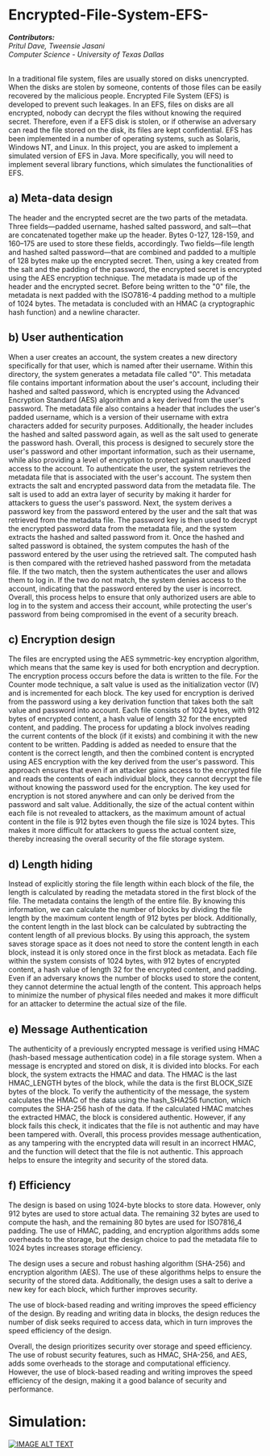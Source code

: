 # Encrypted-File-System-EFS-
<p align="left"><b><i> Contributors: </b><br/>
Pritul Dave, Tweensie Jasani <br/> Computer Science - University of Texas Dallas </i><br/><br/>

In a traditional file system, files are usually stored on disks unencrypted. When the disks are stolen by
someone, contents of those files can be easily recovered by the malicious people.
Encrypted File System (EFS) is developed to prevent such leakages. In an EFS, files on disks are all
encrypted, nobody can decrypt the files without knowing the required secret. Therefore, even if a EFS disk
is stolen, or if otherwise an adversary can read the file stored on the disk, its files are kept confidential. EFS
has been implemented in a number of operating systems, such as Solaris, Windows NT, and Linux.
In this project, you are asked to implement a simulated version of EFS in Java. More specifically, you
will need to implement several library functions, which simulates the functionalities of EFS.

## a) Meta-data design

The header and the encrypted secret are the two parts of the metadata. Three fields—padded username, hashed salted password, and salt—that are concatenated together make up the header. Bytes 0-127, 128-159, and 160–175 are used to store these fields, accordingly.
Two fields—file length and hashed salted password—that are combined and padded to a multiple of 128 bytes make up the encrypted secret. Then, using a key created from the salt and the padding of the password, the encrypted secret is encrypted using the AES encryption technique.
The metadata is made up of the header and the encrypted secret. Before being written to the "0" file, the metadata is next padded with the ISO7816-4 padding method to a multiple of 1024 bytes.
The metadata is concluded with an HMAC (a cryptographic hash function) and a newline character.

## b) User authentication

When a user creates an account, the system creates a new directory specifically for that user, which is named after their username. Within this directory, the system generates a metadata file called "0". This metadata file contains important information about the user's account, including their hashed and salted password, which is encrypted using the Advanced Encryption Standard (AES) algorithm and a key derived from the user's password.
The metadata file also contains a header that includes the user's padded username, which is a version of their username with extra characters added for security purposes. Additionally, the header includes the hashed and salted password again, as well as the salt used to generate the password hash.
Overall, this process is designed to securely store the user's password and other important information, such as their username, while also providing a level of encryption to protect against unauthorized access to the account.
To authenticate the user, the system retrieves the metadata file that is associated with the user's account. The system then extracts the salt and encrypted password data from the metadata file. The salt is used to add an extra layer of security by making it harder for attackers to guess the user's password.
Next, the system derives a password key from the password entered by the user and the salt that was retrieved from the metadata file. The password key is then used to decrypt the encrypted password data from the metadata file, and the system extracts the hashed and salted password from it.
Once the hashed and salted password is obtained, the system computes the hash of the password entered by the user using the retrieved salt. The computed hash is then compared with the retrieved hashed password from the metadata file. If the two match, then the system authenticates the user and allows them to log in. If the two do not match, the system denies access to the account, indicating that the password entered by the user is incorrect.
Overall, this process helps to ensure that only authorized users are able to log in to the system and access their account, while protecting the user's password from being compromised in the event of a security breach.



## c) Encryption design

The files are encrypted using the AES symmetric-key encryption algorithm, which means that the same key is used for both encryption and decryption. The encryption process occurs before the data is written to the file.
For the Counter mode technique, a salt value is used as the initialization vector (IV) and is incremented for each block. The key used for encryption is derived from the password using a key derivation function that takes both the salt value and password into account.
Each file consists of 1024 bytes, with 912 bytes of encrypted content, a hash value of length 32 for the encrypted content, and padding. The process for updating a block involves reading the current contents of the block (if it exists) and combining it with the new content to be written. Padding is added as needed to ensure that the content is the correct length, and then the combined content is encrypted using AES encryption with the key derived from the user's password.
This approach ensures that even if an attacker gains access to the encrypted file and reads the contents of each individual block, they cannot decrypt the file without knowing the password used for the encryption. The key used for encryption is not stored anywhere and can only be derived from the password and salt value.
Additionally, the size of the actual content within each file is not revealed to attackers, as the maximum amount of actual content in the file is 912 bytes even though the file size is 1024 bytes. This makes it more difficult for attackers to guess the actual content size, thereby increasing the overall security of the file storage system.



## d) Length hiding

Instead of explicitly storing the file length within each block of the file, the length is calculated by reading the metadata stored in the first block of the file. The metadata contains the length of the entire file. By knowing this information, we can calculate the number of blocks by dividing the file length by the maximum content length of 912 bytes per block. Additionally, the content length in the last block can be calculated by subtracting the content length of all previous blocks.
By using this approach, the system saves storage space as it does not need to store the content length in each block, instead it is only stored once in the first block as metadata.
Each file within the system consists of 1024 bytes, with 912 bytes of encrypted content, a hash value of length 32 for the encrypted content, and padding. Even if an adversary knows the number of blocks used to store the content, they cannot determine the actual length of the content. This approach helps to minimize the number of physical files needed and makes it more difficult for an attacker to determine the actual size of the file.


## e) Message Authentication

The authenticity of a previously encrypted message is verified using HMAC (hash-based message authentication code) in a file storage system.
When a message is encrypted and stored on disk, it is divided into blocks. For each block, the system extracts the HMAC and data. The HMAC is the last HMAC_LENGTH bytes of the block, while the data is the first BLOCK_SIZE bytes of the block.
To verify the authenticity of the message, the system calculates the HMAC of the data using the hash_SHA256 function, which computes the SHA-256 hash of the data. If the calculated HMAC matches the extracted HMAC, the block is considered authentic. However, if any block fails this check, it indicates that the file is not authentic and may have been tampered with.
Overall, this process provides message authentication, as any tampering with the encrypted data will result in an incorrect HMAC, and the function will detect that the file is not authentic. This approach helps to ensure the integrity and security of the stored data.


## f) Efficiency

The design is based on using 1024-byte blocks to store data. However, only 912 bytes are used to store actual data. The remaining 32 bytes are used to compute the hash, and the remaining 80 bytes are used for ISO7816_4 padding. The use of HMAC, padding, and encryption algorithms adds some overheads to the storage, but the design choice to pad the metadata file to 1024 bytes increases storage efficiency.

The design uses a secure and robust hashing algorithm (SHA-256) and encryption algorithm (AES). The use of these algorithms helps to ensure the security of the stored data. Additionally, the design uses a salt to derive a new key for each block, which further improves security.

The use of block-based reading and writing improves the speed efficiency of the design. By reading and writing data in blocks, the design reduces the number of disk seeks required to access data, which in turn improves the speed efficiency of the design.

Overall, the design prioritizes security over storage and speed efficiency. The use of robust security features, such as HMAC, SHA-256, and AES, adds some overheads to the storage and computational efficiency. However, the use of block-based reading and writing improves the speed efficiency of the design, making it a good balance of security and performance.


# Simulation:
[![IMAGE ALT TEXT](https://i9.ytimg.com/vi_webp/jnXEi089bK4/mq1.webp?sqp=CPSau6AG-oaymwEmCMACELQB8quKqQMa8AEB-AH-CYACpgWKAgwIABABGGUgZShlMA8=&rs=AOn4CLAuwED7uXkJOu9ybv4Thplszz1P9w)](https://youtu.be/jnXEi089bK4 "Encrypted File System Simulation")
